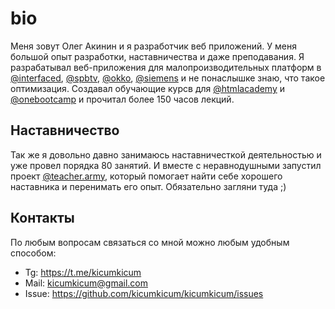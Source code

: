 # bio

Меня зовут Олег Акинин и я разработчик веб приложений. У меня большой опыт разработки, наставничества и даже преподавания. Я разрабатывал веб-приложения для малопроизводительных платформ в [@interfaced](https://interfaced.tv), [@spbtv](https://ru.spbtv.com), [@okko](https://okko.tv), [@siemens](https://siemens.com) и не понаслышке знаю, что такое оптимизация. Создавал обучающие курсв для [@htmlacademy](https://htmlacademy.ru) и [@onebootcamp](https://m.facebook.com/onebootcamp/) и прочитал более 150 часов лекций.

## Наставничество

Так же я довольно давно занимаюсь наставничесткой деятельностью и уже провел порядка 80 занятий. И вместе с неравнодушными запустил проект [@teacher.army](https://teacher.army), который помогает найти себе хорошего наставника и перенимать его опыт. Обязательно загляни туда ;)

## Контакты

По любым вопросам связаться со мной можно любым удобным способом:

- Tg: https://t.me/kicumkicum
- Mail: kicumkicum@gmail.com
- Issue: https://github.com/kicumkicum/kicumkicum/issues
